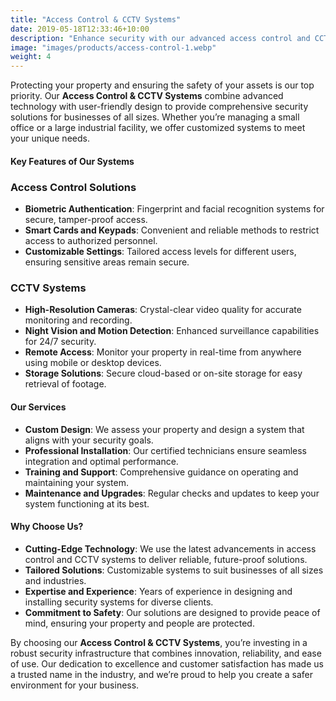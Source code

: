 ```yaml
---
title: "Access Control & CCTV Systems"
date: 2019-05-18T12:33:46+10:00
description: "Enhance security with our advanced access control and CCTV systems. Customized solutions for businesses of all sizes, ensuring 24/7 protection and peace of mind."
image: "images/products/access-control-1.webp"
weight: 4
---
```


Protecting your property and ensuring the safety of your assets is our top priority. Our **Access Control & CCTV Systems** combine advanced technology with user-friendly design to provide comprehensive security solutions for businesses of all sizes. Whether you’re managing a small office or a large industrial facility, we offer customized systems to meet your unique needs.

#### **Key Features of Our Systems**

### Access Control Solutions
  - **Biometric Authentication**: Fingerprint and facial recognition systems for secure, tamper-proof access.
  - **Smart Cards and Keypads**: Convenient and reliable methods to restrict access to authorized personnel.
  - **Customizable Settings**: Tailored access levels for different users, ensuring sensitive areas remain secure.

### CCTV Systems

  - **High-Resolution Cameras**: Crystal-clear video quality for accurate monitoring and recording.
  - **Night Vision and Motion Detection**: Enhanced surveillance capabilities for 24/7 security.
  - **Remote Access**: Monitor your property in real-time from anywhere using mobile or desktop devices.
  - **Storage Solutions**: Secure cloud-based or on-site storage for easy retrieval of footage.

#### **Our Services**
- **Custom Design**: We assess your property and design a system that aligns with your security goals.
- **Professional Installation**: Our certified technicians ensure seamless integration and optimal performance.
- **Training and Support**: Comprehensive guidance on operating and maintaining your system.
- **Maintenance and Upgrades**: Regular checks and updates to keep your system functioning at its best.

#### **Why Choose Us?**
- **Cutting-Edge Technology**: We use the latest advancements in access control and CCTV systems to deliver reliable, future-proof solutions.
- **Tailored Solutions**: Customizable systems to suit businesses of all sizes and industries.
- **Expertise and Experience**: Years of experience in designing and installing security systems for diverse clients.
- **Commitment to Safety**: Our solutions are designed to provide peace of mind, ensuring your property and people are protected.

By choosing our **Access Control & CCTV Systems**, you’re investing in a robust security infrastructure that combines innovation, reliability, and ease of use. Our dedication to excellence and customer satisfaction has made us a trusted name in the industry, and we’re proud to help you create a safer environment for your business.
